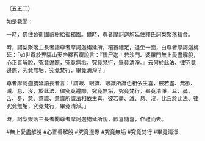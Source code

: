 （五五二）

如是我聞：

一時，佛住舍衛國祇樹給孤獨園。爾時，尊者摩訶迦旃延住釋氏訶梨聚落精舍。

時，訶梨聚落主長者詣尊者摩訶迦旃延所，稽首禮足，退坐一面，白尊者摩訶迦旃延：「如世尊於界隔山天帝釋石窟說言：『憍尸迦！若沙門、婆羅門無上愛盡解脫，心正善解脫，究竟邊際，究竟無垢，究竟梵行，畢竟清淨。』云何於此法、律究竟邊際，究竟無垢，究竟梵行，畢竟清淨？」

尊者摩訶迦旃延語長者言：「謂眼、眼識、眼識所識色相依生喜，彼若盡、無欲、滅、息、沒，於此法、律究竟邊際，究竟無垢，究竟梵行，畢竟清淨。耳、鼻、舌、身、意、意識、意識所識法相依生喜，彼若盡、滅、息、沒，比丘於此法、律究竟無垢，究竟梵行，畢竟清淨。」

時，訶梨聚落主長者聞尊者摩訶迦旃延所說，歡喜隨喜，作禮而去。









#無上愛盡解脫
#心正善解脫
#究竟邊際
#究竟無垢
#究竟梵行
#畢竟清淨
